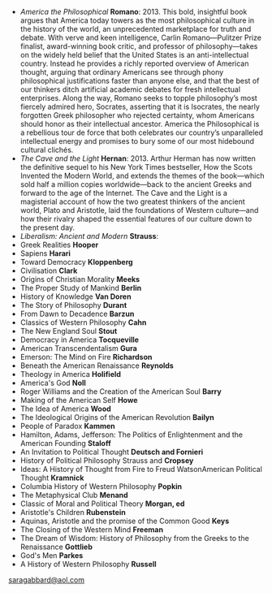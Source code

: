 

- *America the Philosophical* **Romano**: 2013. This bold, insightful book argues that America today towers as the most philosophical culture in the history of the world, an unprecedented marketplace for truth and debate.  With verve and keen intelligence, Carlin Romano—Pulitzer Prize finalist, award-winning book critic, and professor of philosophy—takes on the widely held belief that the United States is an anti-intellectual country. Instead he provides a richly reported overview of American thought, arguing that ordinary Americans see through phony philosophical justifications faster than anyone else, and that the best of our thinkers ditch artificial academic debates for fresh intellectual enterprises. Along the way, Romano seeks to topple philosophy’s most fiercely admired hero, Socrates, asserting that it is Isocrates, the nearly forgotten Greek philosopher who rejected certainty, whom Americans should honor as their intellectual ancestor. America the Philosophical is a rebellious tour de force that both celebrates our country’s unparalleled intellectual energy and promises to bury some of our most hidebound cultural clichés.
- *The Cave and the Light* **Hernan**: 2013. Arthur Herman has now written the definitive sequel to his New York Times bestseller, How the Scots Invented the Modern World, and extends the themes of the book—which sold half a million copies worldwide—back to the ancient Greeks and forward to the age of the Internet. The Cave and the Light is a magisterial account of how the two greatest thinkers of the ancient world, Plato and Aristotle, laid the foundations of Western culture—and how their rivalry shaped the essential features of our culture down to the present day.
- *Liberalism: Ancient and Modern* **Strauss**: 
- Greek Realities **Hooper**
- Sapiens **Harari**
- Toward Democracy **Kloppenberg**
- Civilisation **Clark**
- Origins of Christian Morality **Meeks**
- The Proper Study of Mankind **Berlin**
- History of Knowledge **Van Doren**
- The Story of Philosophy **Durant**
- From Dawn to Decadence **Barzun**
- Classics of Western Philosophy **Cahn**
- The New England Soul **Stout**
- Democracy in America **Tocqueville**
- American Transcendentalism **Gura**
- Emerson: The Mind on Fire **Richardson**
- Beneath the American Renaissance **Reynolds**
- Theology in America **Holifield**
- America's God **Noll**
- Roger Williams and the Creation of the American Soul **Barry**
- Making of the American Self **Howe**
- The Idea of America **Wood**
- The Ideological Origins of the American Revolution **Bailyn**
- People of Paradox **Kammen**
- Hamilton, Adams, Jefferson: The Politics of Enlightenment and the American Founding **Staloff**
- An Invitation to Political Thought **Deutsch and Fornieri**
- History of Political Philosophy Strauss and **Cropsey**
- Ideas: A History of Thought from Fire to Freud WatsonAmerican Political Thought **Kramnick**
- Columbia History of Western Philosophy **Popkin**
- The Metaphysical Club **Menand**
- Classic of Moral and Political Theory **Morgan, ed**
- Aristotle's Children **Rubenstein**
- Aquinas, Aristotle and the promise of the Common Good **Keys**
- The Closing of the Western Mind **Freeman**
- The Dream of Wisdom: History of Philosophy from the Greeks to the Renaissance **Gottlieb**
- God's Men **Parkes**
- A History of Western Philosophy **Russell**

saragabbard@aol.com
